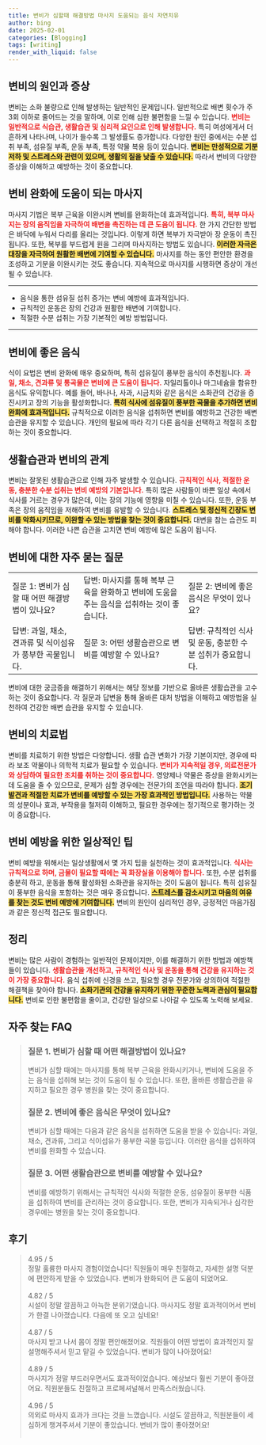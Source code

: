 ```yaml
---
title: 변비가 심할때 해결방법 마사지 도움되는 음식 자연치유
author: bing
date: 2025-02-01
categories: [Blogging]
tags: [writing]
render_with_liquid: false
---
```



<h2 id='변비의 원인과 증상'>변비의 원인과 증상</h2>

<p>변비는 소화 불량으로 인해 발생하는 일반적인 문제입니다. 일반적으로 배변 횟수가 주 3회 이하로 줄어드는 것을 말하며, 이로 인해 심한 불편함을 느낄 수 있습니다. <b><span style="color: #ee2323;">변비는 일반적으로 식습관, 생활습관 및 심리적 요인으로 인해 발생합니다.</span></b> 특히 여성에게서 더 흔하게 나타나며, 나이가 들수록 그 발생률도 증가합니다. 다양한 원인 중에서는 수분 섭취 부족, 섬유질 부족, 운동 부족, 특정 약물 복용 등이 있습니다. <b><span style="background-color: #ffe066;">변비는 만성적으로 기분 저하 및 스트레스와 관련이 있으며, 생활의 질을 낮출 수 있습니다.</span></b> 따라서 변비의 다양한 증상을 이해하고 예방하는 것이 중요합니다.</p>

<h2 id='변비 완화에 도움이 되는 마사지'>변비 완화에 도움이 되는 마사지</h2>

<p>마사지 기법은 복부 근육을 이완시켜 변비를 완화하는데 효과적입니다. <b><span style="color: #ee2323;">특히, 복부 마사지는 장의 움직임을 자극하여 배변을 촉진하는 데 큰 도움이 됩니다.</span></b> 한 가지 간단한 방법은 바닥에 누워서 다리를 올리는 것입니다. 이렇게 하면 복부가 자극받아 장 운동이 촉진됩니다. 또한, 복부를 부드럽게 원을 그리며 마사지하는 방법도 있습니다. <b><span style="background-color: #ffe066;">이러한 자극은 대장을 자극하여 원활한 배변에 기여할 수 있습니다.</span></b> 마사지를 하는 동안 편안한 환경을 조성하고 기분을 이완시키는 것도 좋습니다. 지속적으로 마사지를 시행하면 증상이 개선될 수 있습니다.</p>

<hr />

<ul>
    <li>음식을 통한 섬유질 섭취 증가는 변비 예방에 효과적입니다.</li>
    <li>규칙적인 운동은 장의 건강과 원활한 배변에 기여합니다.</li>
    <li>적절한 수분 섭취는 가장 기본적인 예방 방법입니다.</li>
</ul>

<hr />

<h2 id='변비에 좋은 음식'>변비에 좋은 음식</h2>

<p>식이 요법은 변비 완화에 매우 중요하며, 특히 섬유질이 풍부한 음식이 추천됩니다. <b><span style="color: #ee2323;">과일, 채소, 견과류 및 통곡물은 변비에 큰 도움이 됩니다.</span></b> 자일리톨이나 마그네슘을 함유한 음식도 유익합니다. 예를 들어, 바나나, 사과, 시금치와 같은 음식은 소화관의 건강을 증진시키고 장의 기능을 활성화합니다. <b><span style="background-color: #ffe066;">특히 식사에 섬유질이 풍부한 곡물을 추가하면 변비 완화에 효과적입니다.</span></b> 규칙적으로 이러한 음식을 섭취하면 변비를 예방하고 건강한 배변 습관을 유지할 수 있습니다. 개인의 필요에 따라 각기 다른 음식을 선택하고 적절히 조합하는 것이 중요합니다.</p>

<h2 id='생활습관과 변비의 관계'>생활습관과 변비의 관계</h2>

<p>변비는 잘못된 생활습관으로 인해 자주 발생할 수 있습니다. <b><span style="color: #ee2323;">규칙적인 식사, 적절한 운동, 충분한 수분 섭취는 변비 예방의 기본입니다.</span></b> 특히 많은 사람들이 바쁜 일상 속에서 식사를 거르는 경우가 많은데, 이는 장의 기능에 영향을 미칠 수 있습니다. 또한, 운동 부족은 장의 움직임을 저해하여 변비를 유발할 수 있습니다. <b><span style="background-color: #ffe066;">스트레스 및 정신적 긴장도 변비를 악화시키므로, 이완할 수 있는 방법을 찾는 것이 중요합니다.</span></b> 대변을 참는 습관도 피해야 합니다. 이러한 나쁜 습관을 고치면 변비 예방에 많은 도움이 됩니다.</p>

<h2 id='변비에 대한 자주 묻는 질문'>변비에 대한 자주 묻는 질문</h2>

<table>
    <tr>
        <td>질문 1: 변비가 심할 때 어떤 해결방법이 있나요?</td>
        <td>답변: 마사지를 통해 복부 근육을 완화하고 변비에 도움을 주는 음식을 섭취하는 것이 좋습니다.</td>
        <td>질문 2: 변비에 좋은 음식은 무엇이 있나요?</td>
    </tr>
    <tr>
        <td>답변: 과일, 채소, 견과류 및 식이섬유가 풍부한 곡물입니다.</td>
        <td>질문 3: 어떤 생활습관으로 변비를 예방할 수 있나요?</td>
        <td>답변: 규칙적인 식사 및 운동, 충분한 수분 섭취가 중요합니다.</td>
    </tr>
</table>

<p>변비에 대한 궁금증을 해결하기 위해서는 해당 정보를 기반으로 올바른 생활습관을 고수하는 것이 중요합니다. 각 질문과 답변을 통해 올바른 대처 방법을 이해하고 예방법을 실천하여 건강한 배변 습관을 유지할 수 있습니다.</p>

<h2 id='변비의 치료법'>변비의 치료법</h2>

<p>변비를 치료하기 위한 방법은 다양합니다. 생활 습관 변화가 가장 기본이지만, 경우에 따라 보조 약물이나 의학적 치료가 필요할 수 있습니다. <b><span style="color: #ee2323;">변비가 지속적일 경우, 의료전문가와 상담하여 필요한 조치를 취하는 것이 중요합니다.</span></b> 영양제나 약물은 증상을 완화시키는 데 도움을 줄 수 있으므로, 문제가 심할 경우에는 전문가의 조언을 따라야 합니다. <b><span style="background-color: #ffe066;">조기 발견과 적절한 치료가 변비를 예방할 수 있는 가장 효과적인 방법입니다.</span></b> 사용하는 약물의 성분이나 효과, 부작용을 철저히 이해하고, 필요한 경우에는 정기적으로 평가하는 것이 중요합니다.</p>

<h2 id='변비 예방을 위한 일상적인 팁'>변비 예방을 위한 일상적인 팁</h2>

<p>변비 예방을 위해서는 일상생활에서 몇 가지 팁을 실천하는 것이 효과적입니다. <b><span style="color: #ee2323;">식사는 규칙적으로 하며, 금물이 필요할 때에는 꼭 화장실을 이용해야 합니다.</span></b> 또한, 수분 섭취를 충분히 하고, 운동을 통해 활성화된 소화관을 유지하는 것이 도움이 됩니다. 특히 섬유질이 풍부한 음식을 포함하는 것은 매우 중요합니다. <b><span style="background-color: #ffe066;">스트레스를 감소시키고 마음의 여유를 찾는 것도 변비 예방에 기여합니다.</span></b> 변비의 원인이 심리적인 경우, 긍정적인 마음가짐과 같은 정신적 접근도 필요합니다.</p>

<h2 id='정리'>정리</h2>

<p>변비는 많은 사람이 경험하는 일반적인 문제이지만, 이를 해결하기 위한 방법과 예방책들이 있습니다. <b><span style="color: #ee2323;">생활습관을 개선하고, 규칙적인 식사 및 운동을 통해 건강을 유지하는 것이 가장 중요합니다.</span></b> 음식 섭취에 신경을 쓰고, 필요할 경우 전문가와 상의하여 적절한 해결책을 찾아야 합니다. <b><span style="background-color: #ffe066;">소화기관의 건강을 유지하기 위한 꾸준한 노력과 관심이 필요합니다.</span></b> 변비로 인한 불편함을 줄이고, 건강한 일상으로 나아갈 수 있도록 노력해 보세요.</p>


<h2 id='자주_찾는_FAQ'>자주 찾는 FAQ</h2>
<div itemscope="" itemtype="https://schema.org/FAQPage"> 
<blockquote> 
<div itemscope="" itemprop="mainEntity" itemtype="https://schema.org/Question"> 
<h3 itemprop="name">질문 1. 변비가 심할 때 어떤 해결방법이 있나요?</h3> 
<div itemscope="" itemprop="acceptedAnswer" itemtype="https://schema.org/Answer"> 
<span itemprop="text"> 
<p>변비가 심할 때에는 마사지를 통해 복부 근육을 완화시키거나, 변비에 도움을 주는 음식을 섭취해 보는 것이 도움이 될 수 있습니다. 또한, 올바른 생활습관을 유지하고 필요한 경우 병원을 찾는 것이 중요합니다.</p> 
</span> 
</div> 
</div> 
<div itemscope="" itemprop="mainEntity" itemtype="https://schema.org/Question"> 
<h3 itemprop="name">질문 2. 변비에 좋은 음식은 무엇이 있나요?</h3> 
<div itemscope="" itemprop="acceptedAnswer" itemtype="https://schema.org/Answer"> 
<span itemprop="text"> 
<p>변비가 심할 때에는 다음과 같은 음식을 섭취하면 도움을 받을 수 있습니다: 과일, 채소, 견과류, 그리고 식이섬유가 풍부한 곡물 등입니다. 이러한 음식을 섭취하여 변비를 완화할 수 있습니다.</p> 
</span> 
</div> 
</div> 
<div itemscope="" itemprop="mainEntity" itemtype="https://schema.org/Question"> 
<h3 itemprop="name">질문 3. 어떤 생활습관으로 변비를 예방할 수 있나요?</h3> 
<div itemscope="" itemprop="acceptedAnswer" itemtype="https://schema.org/Answer"> 
<span itemprop="text"> 
<p>변비를 예방하기 위해서는 규칙적인 식사와 적절한 운동, 섬유질이 풍부한 식품을 섭취하여 변비를 관리하는 것이 중요합니다. 또한, 변비가 지속되거나 심각한 경우에는 병원을 찾는 것이 중요합니다.</p> 
</span> 
</div> 
</div> 
</blockquote> 
</div>
<h2 id='후기'>후기</h2>
<div itemscope itemtype="https://schema.org/Product">
  <blockquote>
  <div itemprop="review" itemscope itemtype="https://schema.org/Review">
      <div itemprop="reviewRating" itemscope itemtype="https://schema.org/Rating"> <span itemprop="ratingValue">4.95</span> / <span itemprop="bestRating">5</span> </div>
      <span itemprop="reviewBody">정말 훌륭한 마사지 경험이었습니다! 직원들이 매우 친절하고, 자세한 설명 덕분에 편안하게 받을 수 있었습니다. 변비가 완화되어 큰 도움이 되었어요.</span>
  </div>
  <br>
  <div itemprop="review" itemscope itemtype="https://schema.org/Review">
      <div itemprop="reviewRating" itemscope itemtype="https://schema.org/Rating"> <span itemprop="ratingValue">4.82</span> / <span itemprop="bestRating">5</span> </div>
      <span itemprop="reviewBody">시설이 정말 깔끔하고 아늑한 분위기였습니다. 마사지도 정말 효과적이어서 변비가 한결 나아졌습니다. 다음에 또 오고 싶네요!</span>
  </div>
  <br>
  <div itemprop="review" itemscope itemtype="https://schema.org/Review">
      <div itemprop="reviewRating" itemscope itemtype="https://schema.org/Rating"> <span itemprop="ratingValue">4.87</span> / <span itemprop="bestRating">5</span> </div>
      <span itemprop="reviewBody">마사지 받고 나서 몸이 정말 편안해졌어요. 직원들이 어떤 방법이 효과적인지 잘 설명해주셔서 믿고 맡길 수 있었습니다. 변비가 많이 나아졌어요!</span>
  </div>
  <br>
  <div itemprop="review" itemscope itemtype="https://schema.org/Review">
      <div itemprop="reviewRating" itemscope itemtype="https://schema.org/Rating"> <span itemprop="ratingValue">4.89</span> / <span itemprop="bestRating">5</span> </div>
      <span itemprop="reviewBody">마사지가 정말 부드러우면서도 효과적이었습니다. 예상보다 훨씬 기분이 좋아졌어요. 직원분들도 친절하고 프로페셔널해서 만족스러웠습니다.</span>
  </div>
  <br>
  <div itemprop="review" itemscope itemtype="https://schema.org/Review">
      <div itemprop="reviewRating" itemscope itemtype="https://schema.org/Rating"> <span itemprop="ratingValue">4.96</span> / <span itemprop="bestRating">5</span> </div>
      <span itemprop="reviewBody">의외로 마사지 효과가 크다는 것을 느꼈습니다. 시설도 깔끔하고, 직원분들이 세심하게 챙겨주셔서 기분이 좋았습니다. 변비가 많이 좋아졌어요!</span>
  </div>
  <br>
  </blockquote>
</div>

